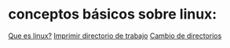 # conceptos básicos sobre linux:

[Que es linux?](que_es_linux_00.pdf)
[Imprimir directorio de trabajo](imprimir_directorio_de_trabajo_01.pdf)
[Cambio de directorios](cambio_de_directorios_02.pdf)
